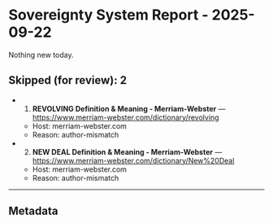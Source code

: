 # Sovereignty System Report - 2025-09-22

Nothing new today.

## Skipped (for review): 2

- 1. **REVOLVING Definition & Meaning - Merriam-Webster** — https://www.merriam-webster.com/dictionary/revolving
  - Host: merriam-webster.com
  - Reason: author-mismatch
- 2. **NEW DEAL Definition & Meaning - Merriam-Webster** — https://www.merriam-webster.com/dictionary/New%20Deal
  - Host: merriam-webster.com
  - Reason: author-mismatch

---

## Metadata
